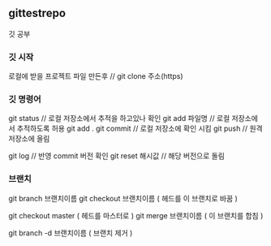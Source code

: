 ## gittestrepo

깃 공부

### 깃 시작
로컬에 받을 프로젝트 파일 만든후 // git clone 주소(https)

### 깃 명령어
git status  // 로컬 저장소에서 추적을 하고있나 확인
git add 파일명 // 로컬 저장소에서 추적하도록 허용
git add .
git commit // 로컬 저장소에 확인 시킴
git push // 원격 저장소에 올림

git log // 반영 commit 버전 확인
git reset 해시값 // 해당 버전으로 돌림

### 브랜치
git branch 브랜치이름
git checkout 브랜치이름 ( 헤드를 이 브랜치로 바꿈 )

git checkout master ( 헤드를 마스터로 )
git merge 브랜치이름 ( 이 브랜치를 합침 )

git branch -d 브랜치이름 ( 브랜치 제거 )
